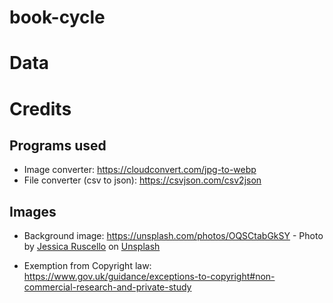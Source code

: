 # book-cycle

# Data



# Credits

## Programs used

* Image converter: https://cloudconvert.com/jpg-to-webp
* File converter (csv to json): https://csvjson.com/csv2json

## Images

* Background image: https://unsplash.com/photos/OQSCtabGkSY - Photo by [Jessica Ruscello]("https://unsplash.com/@jruscello?utm_source=unsplash&utm_medium=referral&utm_content=creditCopyText") on [Unsplash]("https://unsplash.com/photos/OQSCtabGkSY?utm_source=unsplash&utm_medium=referral&utm_content=creditCopyText")

* Exemption from Copyright law: https://www.gov.uk/guidance/exceptions-to-copyright#non-commercial-research-and-private-study
  